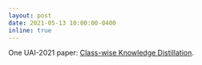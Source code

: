 ```yaml
---
layout: post
date: 2021-05-13 10:00:00-0400
inline: true
---
```


One UAI-2021 paper: [Class-wise Knowledge Distillation](/publications/#seo2021ckd).
